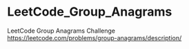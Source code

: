 # LeetCode_Group_Anagrams
LeetCode Group Anagrams Challenge
https://leetcode.com/problems/group-anagrams/description/
